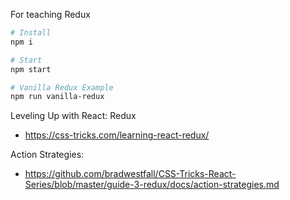 For teaching Redux

```sh
# Install
npm i

# Start
npm start

# Vanilla Redux Example
npm run vanilla-redux
```

Leveling Up with React: Redux
- https://css-tricks.com/learning-react-redux/

Action Strategies:
- https://github.com/bradwestfall/CSS-Tricks-React-Series/blob/master/guide-3-redux/docs/action-strategies.md
